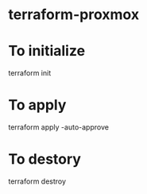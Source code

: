 # terraform-proxmox

# To initialize
terraform init

# To apply 
terraform apply -auto-approve

# To destory
terraform destroy
